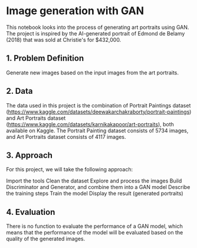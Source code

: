 # Image generation with GAN

This notebook looks into the process of generating art portraits using GAN. The project is inspired by the AI-generated portrait of Edmond de Belamy (2018) that was sold at Christie's for $432,000.

## 1. Problem Definition

Generate new images based on the input images from the art portraits.

## 2. Data

The data used in this project is the combination of Portrait Paintings dataset (https://www.kaggle.com/datasets/deewakarchakraborty/portrait-paintings) and Art Portraits dataset (https://www.kaggle.com/datasets/karnikakapoor/art-portraits), both available on Kaggle. The Portrait Painting dataset consists of 5734 images, and Art Portraits dataset consists of 4117 images.

## 3. Approach

For this project, we will take the following approach:

Import the tools
Clean the dataset
Explore and process the images
Build Discriminator and Generator, and combine them into a GAN model
Describe the training steps
Train the model
Display the result (generated portraits)

## 4. Evaluation

There is no function to evaluate the performance of a GAN model, which means that the performance of the model will be evaluated based on the quality of the generated images.
